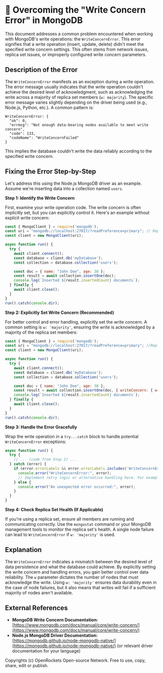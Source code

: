 # 🐞 Overcoming the "Write Concern Error" in MongoDB


This document addresses a common problem encountered when working with MongoDB's write operations: the `WriteConcernError`. This error signifies that a write operation (insert, update, delete) didn't meet the specified write concern settings.  This often stems from network issues, replica set issues, or improperly configured write concern parameters.


## Description of the Error

The `WriteConcernError` manifests as an exception during a write operation. The error message usually indicates that the write operation couldn't achieve the desired level of acknowledgment, such as acknowledging the write across a majority of replica set members (`w: majority`).  The specific error message varies slightly depending on the driver being used (e.g., Node.js, Python, etc.).  A common pattern is:

```
WriteConcernError: {
  "ok": 0,
  "errmsg": "Not enough data-bearing nodes available to meet write concern",
  "code": 133,
  "codeName": "WriteConcernFailed"
}
```

This implies the database couldn't write the data reliably according to the specified write concern.


## Fixing the Error Step-by-Step

Let's address this using the Node.js MongoDB driver as an example.  Assume we're inserting data into a collection named `users`.

**Step 1: Identify the Write Concern**

First, examine your write operation code. The write concern is often implicitly set, but you can explicitly control it.  Here's an example without explicit write concern:

```javascript
const { MongoClient } = require('mongodb');
const uri = "mongodb://localhost:27017/?readPreference=primary"; // Replace with your connection string
const client = new MongoClient(uri);

async function run() {
  try {
    await client.connect();
    const database = client.db('myDatabase');
    const collection = database.collection('users');

    const doc = { name: "John Doe", age: 30 };
    const result = await collection.insertOne(doc);
    console.log(`Inserted ${result.insertedCount} documents`);
  } finally {
    await client.close();
  }
}
run().catch(console.dir);
```

**Step 2: Explicitly Set Write Concern (Recommended)**

For better control and error handling, explicitly set the write concern.  A common setting is `w: 'majority'`, ensuring the write is acknowledged by a majority of the replica set members:

```javascript
const { MongoClient } = require('mongodb');
const uri = "mongodb://localhost:27017/?readPreference=primary"; //Replace with your connection string
const client = new MongoClient(uri);

async function run() {
  try {
    await client.connect();
    const database = client.db('myDatabase');
    const collection = database.collection('users');

    const doc = { name: "John Doe", age: 30 };
    const result = await collection.insertOne(doc, { writeConcern: { w: 'majority' } });
    console.log(`Inserted ${result.insertedCount} documents`);
  } finally {
    await client.close();
  }
}
run().catch(console.dir);
```

**Step 3: Handle the Error Gracefully**

Wrap the write operation in a `try...catch` block to handle potential `WriteConcernError` exceptions:


```javascript
async function run() {
  try {
    // ... (code from Step 2) ...
  } catch (error) {
    if (error.errorLabels && error.errorLabels.includes('WriteConcernError')) {
      console.error("WriteConcernError:", error);
      // Implement retry logic or alternative handling here. For example, you might log the error, attempt a retry after a delay, or notify an administrator.
    } else {
      console.error("An unexpected error occurred:", error);
    }
  }
}
```

**Step 4: Check Replica Set Health (If Applicable)**

If you're using a replica set, ensure all members are running and communicating correctly. Use the `mongostat` command or your MongoDB management tools to monitor the replica set's health.  A single node failure can lead to `WriteConcernError` if `w: 'majority'` is used.


## Explanation

The `WriteConcernError` indicates a mismatch between the desired level of data persistence and what the database could achieve.  By explicitly setting the write concern and handling errors, you gain better control over data reliability.  The `w` parameter dictates the number of nodes that must acknowledge the write. Using `w: 'majority'` ensures data durability even in the case of node failures, but it also means that writes will fail if a sufficient majority of nodes aren't available.


## External References

* **MongoDB Write Concern Documentation:** [https://www.mongodb.com/docs/manual/core/write-concern/](https://www.mongodb.com/docs/manual/core/write-concern/)
* **Node.js MongoDB Driver Documentation:** [https://mongodb.github.io/node-mongodb-native/](https://mongodb.github.io/node-mongodb-native/) (or relevant driver documentation for your language)


Copyrights (c) OpenRockets Open-source Network. Free to use, copy, share, edit or publish.

